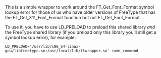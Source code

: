This is a simple wrapper to work around the FT_Get_Font_Format symbol lookup error
for those of us who have older versions of FreeType
that has the FT_Get_X11_Font_Format function but not FT_Get_Font_Format.

To use it, you have to use LD_PRELOAD to preload this shared library *and* the FreeType shared library
(if you preload only this library you’ll still get a symbol lookup error),
for example:

    LD_PRELOAD='/usr/lib/x86_64-linux-gnu/libfreetype.so:/usr/local/lib/ftwrapper.so' some_command
